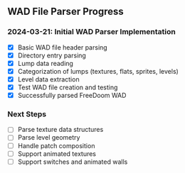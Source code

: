 ## WAD File Parser Progress

### 2024-03-21: Initial WAD Parser Implementation
- [x] Basic WAD file header parsing
- [x] Directory entry parsing
- [x] Lump data reading
- [x] Categorization of lumps (textures, flats, sprites, levels)
- [x] Level data extraction
- [x] Test WAD file creation and testing
- [x] Successfully parsed FreeDoom WAD

### Next Steps
- [ ] Parse texture data structures
- [ ] Parse level geometry
- [ ] Handle patch composition
- [ ] Support animated textures
- [ ] Support switches and animated walls 